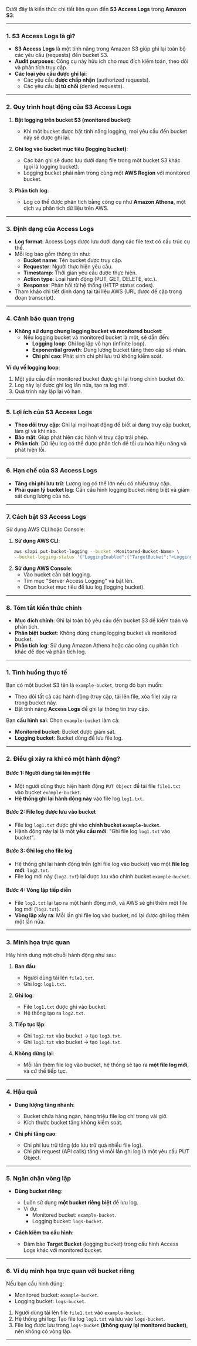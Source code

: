Dưới đây là kiến thức chi tiết liên quan đến **S3 Access Logs** trong **Amazon S3**:

---

### **1. S3 Access Logs là gì?**
- **S3 Access Logs** là một tính năng trong Amazon S3 giúp ghi lại toàn bộ các yêu cầu (requests) đến bucket S3.
- **Audit purposes**: Công cụ này hữu ích cho mục đích kiểm toán, theo dõi và phân tích truy cập.
- **Các loại yêu cầu được ghi lại**:
  - Các yêu cầu **được chấp nhận** (authorized requests).
  - Các yêu cầu **bị từ chối** (denied requests).

---

### **2. Quy trình hoạt động của S3 Access Logs**
1. **Bật logging trên bucket S3 (monitored bucket)**:
   - Khi một bucket được bật tính năng logging, mọi yêu cầu đến bucket này sẽ được ghi lại.
   
2. **Ghi log vào bucket mục tiêu (logging bucket)**:
   - Các bản ghi sẽ được lưu dưới dạng file trong một bucket S3 khác (gọi là logging bucket).
   - Logging bucket phải nằm trong cùng một **AWS Region** với monitored bucket.

3. **Phân tích log**:
   - Log có thể được phân tích bằng công cụ như **Amazon Athena**, một dịch vụ phân tích dữ liệu trên AWS.

---

### **3. Định dạng của Access Logs**
- **Log format**: Access Logs được lưu dưới dạng các file text có cấu trúc cụ thể.
- Mỗi log bao gồm thông tin như:
  - **Bucket name**: Tên bucket được truy cập.
  - **Requester**: Người thực hiện yêu cầu.
  - **Timestamp**: Thời gian yêu cầu được thực hiện.
  - **Action type**: Loại hành động (PUT, GET, DELETE, etc.).
  - **Response**: Phản hồi từ hệ thống (HTTP status codes).
- Tham khảo chi tiết định dạng tại tài liệu AWS (URL được đề cập trong đoạn transcript).

---

### **4. Cảnh báo quan trọng**
- **Không sử dụng chung logging bucket và monitored bucket**:
  - Nếu logging bucket và monitored bucket là một, sẽ dẫn đến:
    - **Logging loop**: Ghi log lặp vô hạn (infinite loop).
    - **Exponential growth**: Dung lượng bucket tăng theo cấp số nhân.
    - **Chi phí cao**: Phát sinh chi phí lưu trữ không kiểm soát.

**Ví dụ về logging loop**:
1. Một yêu cầu đến monitored bucket được ghi lại trong chính bucket đó.
2. Log này lại được ghi log lần nữa, tạo ra log mới.
3. Quá trình này lặp lại vô hạn.

---

### **5. Lợi ích của S3 Access Logs**
- **Theo dõi truy cập**: Ghi lại mọi hoạt động để biết ai đang truy cập bucket, làm gì và khi nào.
- **Bảo mật**: Giúp phát hiện các hành vi truy cập trái phép.
- **Phân tích**: Dữ liệu log có thể được phân tích để tối ưu hóa hiệu năng và phát hiện lỗi.

---

### **6. Hạn chế của S3 Access Logs**
- **Tăng chi phí lưu trữ**: Lượng log có thể lớn nếu có nhiều truy cập.
- **Phải quản lý bucket log**: Cần cấu hình logging bucket riêng biệt và giám sát dung lượng của nó.

---

### **7. Cách bật S3 Access Logs**
Sử dụng AWS CLI hoặc Console:

1. **Sử dụng AWS CLI**:
```bash
   aws s3api put-bucket-logging --bucket <Monitored-Bucket-Name> \
   --bucket-logging-status '{"LoggingEnabled":{"TargetBucket":"<Logging-Bucket-Name>","TargetPrefix":"logs/"}}'
```

2. **Sử dụng AWS Console**:
   - Vào bucket cần bật logging.
   - Tìm mục "Server Access Logging" và bật lên.
   - Chọn bucket mục tiêu để lưu log (logging bucket).

---

### **8. Tóm tắt kiến thức chính**
- **Mục đích chính**: Ghi lại toàn bộ yêu cầu đến bucket S3 để kiểm toán và phân tích.
- **Phân biệt bucket**: Không dùng chung logging bucket và monitored bucket.
- **Phân tích log**: Sử dụng Amazon Athena hoặc các công cụ phân tích khác để đọc và phân tích log.

---

### **1. Tình huống thực tế**
Bạn có một bucket S3 tên là `example-bucket`, trong đó bạn muốn:
- Theo dõi tất cả các hành động (truy cập, tải lên file, xóa file) xảy ra trong bucket này.
- Bật tính năng **Access Logs** để ghi lại thông tin truy cập.

Bạn **cấu hình sai**: Chọn `example-bucket` làm cả:
- **Monitored bucket**: Bucket được giám sát.
- **Logging bucket**: Bucket dùng để lưu file log.

---

### **2. Điều gì xảy ra khi có một hành động?**

#### **Bước 1: Người dùng tải lên một file**
- Một người dùng thực hiện hành động `PUT Object` để tải file `file1.txt` vào bucket `example-bucket`.
- **Hệ thống ghi lại hành động này** vào file log `log1.txt`.

#### **Bước 2: File log được lưu vào bucket**
- File log `log1.txt` được ghi vào **chính bucket `example-bucket`**.
- Hành động này lại là một **yêu cầu mới**: "Ghi file log `log1.txt` vào bucket".

#### **Bước 3: Ghi log cho file log**
- Hệ thống ghi lại hành động trên (ghi file log vào bucket) vào một **file log mới**: `log2.txt`.
- File log mới này (`log2.txt`) lại được lưu vào chính bucket `example-bucket`.

#### **Bước 4: Vòng lặp tiếp diễn**
- File `log2.txt` lại tạo ra một hành động mới, và AWS sẽ ghi thêm một file log mới (`log3.txt`).
- **Vòng lặp xảy ra**: Mỗi lần ghi file log vào bucket, nó lại được ghi log thêm một lần nữa.

---

### **3. Minh họa trực quan**
Hãy hình dung một chuỗi hành động như sau:

1. **Ban đầu**:
   - Người dùng tải lên `file1.txt`.
   - Ghi log: `log1.txt`.

2. **Ghi log**:
   - File `log1.txt` được ghi vào bucket.
   - Hệ thống tạo ra `log2.txt`.

3. **Tiếp tục lặp**:
   - Ghi `log2.txt` vào bucket → tạo `log3.txt`.
   - Ghi `log3.txt` vào bucket → tạo `log4.txt`.

4. **Không dừng lại**:
   - Mỗi lần thêm file log vào bucket, hệ thống sẽ tạo ra **một file log mới**, và cứ thế tiếp tục.

---

### **4. Hậu quả**
- **Dung lượng tăng nhanh**:
  - Bucket chứa hàng ngàn, hàng triệu file log chỉ trong vài giờ.
  - Kích thước bucket tăng không kiểm soát.

- **Chi phí tăng cao**:
  - Chi phí lưu trữ tăng (do lưu trữ quá nhiều file log).
  - Chi phí request (API calls) tăng vì mỗi lần ghi log là một yêu cầu PUT Object.

---

### **5. Ngăn chặn vòng lặp**
- **Dùng bucket riêng**:
  - Luôn sử dụng **một bucket riêng biệt** để lưu log.
  - Ví dụ:
    - Monitored bucket: `example-bucket`.
    - Logging bucket: `logs-bucket`.

- **Cách kiểm tra cấu hình**:
  - Đảm bảo **Target Bucket** (logging bucket) trong cấu hình Access Logs khác với monitored bucket.

---

### **6. Ví dụ minh họa trực quan với bucket riêng**
Nếu bạn cấu hình đúng:
- Monitored bucket: `example-bucket`.
- Logging bucket: `logs-bucket`.

1. Người dùng tải lên file `file1.txt` vào `example-bucket`.
2. Hệ thống ghi log: Tạo file log `log1.txt` và lưu vào `logs-bucket`.
3. File log được lưu trong `logs-bucket` **(không quay lại monitored bucket)**, nên không có vòng lặp.

---

